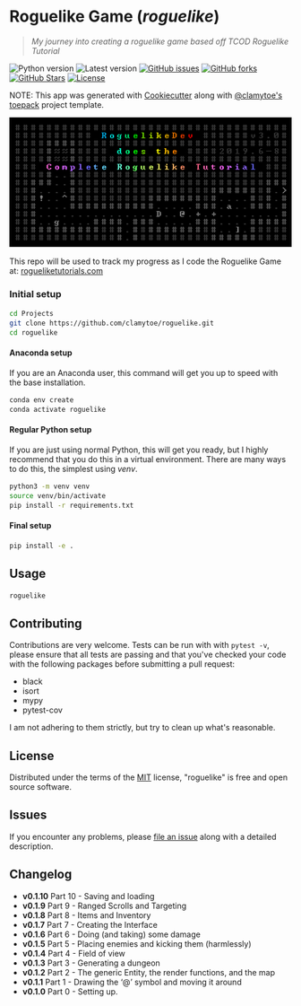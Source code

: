 # Roguelike Game (*roguelike*)
> *My journey into creating a roguelike game based off TCOD Roguelike Tutorial*

![Python version][python-version]
![Latest version][latest-version]
[![GitHub issues][issues-image]][issues-url]
[![GitHub forks][fork-image]][fork-url]
[![GitHub Stars][stars-image]][stars-url]
[![License][license-image]][license-url]

NOTE: This app was generated with [Cookiecutter](https://github.com/audreyr/cookiecutter) along with [@clamytoe's](https://github.com/clamytoe) [toepack](https://github.com/clamytoe/toepack) project template.

![logo](roguelike/resources/logo.png)

This repo will be used to track my progress as I code the Roguelike Game at: [rogueliketutorials.com](http://rogueliketutorials.com/tutorials/tcod/)

### Initial setup
```zsh
cd Projects
git clone https://github.com/clamytoe/roguelike.git
cd roguelike
```

#### Anaconda setup
If you are an Anaconda user, this command will get you up to speed with the base installation.
```zsh
conda env create
conda activate roguelike
```

#### Regular Python setup
If you are just using normal Python, this will get you ready, but I highly recommend that you do this in a virtual environment. There are many ways to do this, the simplest using *venv*.
```zsh
python3 -m venv venv
source venv/bin/activate
pip install -r requirements.txt
```

#### Final setup
```zsh
pip install -e .
```

## Usage
```zsh
roguelike
```

## Contributing
Contributions are very welcome. Tests can be run with with `pytest -v`, please ensure that all tests are passing and that you've checked your code with the following packages before submitting a pull request:
* black
* isort
* mypy
* pytest-cov

I am not adhering to them strictly, but try to clean up what's reasonable.

## License
Distributed under the terms of the [MIT](https://opensource.org/licenses/MIT) license, "roguelike" is free and open source software.

## Issues
If you encounter any problems, please [file an issue](https://github.com/clamytoe/toepack/issues) along with a detailed description.

## Changelog
* **v0.1.10** Part 10 - Saving and loading
* **v0.1.9** Part 9 - Ranged Scrolls and Targeting
* **v0.1.8** Part 8 - Items and Inventory
* **v0.1.7** Part 7 - Creating the Interface
* **v0.1.6** Part 6 - Doing (and taking) some damage
* **v0.1.5** Part 5 - Placing enemies and kicking them (harmlessly) 
* **v0.1.4** Part 4 - Field of view
* **v0.1.3** Part 3 - Generating a dungeon
* **v0.1.2** Part 2 - The generic Entity, the render functions, and the map
* **v0.1.1** Part 1 - Drawing the ‘@’ symbol and moving it around
* **v0.1.0** Part 0 - Setting up.

[python-version]:https://img.shields.io/badge/python-3.7.3-brightgreen.svg
[latest-version]:https://img.shields.io/badge/version-0.1.0-blue.svg
[issues-image]:https://img.shields.io/github/issues/clamytoe/roguelike.svg
[issues-url]:https://github.com/clamytoe/roguelike/issues
[fork-image]:https://img.shields.io/github/forks/clamytoe/roguelike.svg
[fork-url]:https://github.com/clamytoe/roguelike/network
[stars-image]:https://img.shields.io/github/stars/clamytoe/roguelike.svg
[stars-url]:https://github.com/clamytoe/roguelike/stargazers
[license-image]:https://img.shields.io/github/license/clamytoe/roguelike.svg
[license-url]:https://github.com/clamytoe/roguelike/blob/master/LICENSE
